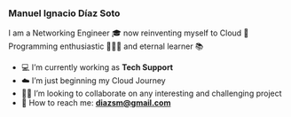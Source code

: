 ### Manuel Ignacio Díaz Soto  ###

I am a Networking Engineer 🎓 now reinventing myself to Cloud 💬
Programming enthusiastic 👨🏻‍💻 and eternal learner 📚

- 💻 I’m currently working as **Tech Support**
- ☁️ I’m just beginning my Cloud Journey
- 👐🏻 I’m looking to collaborate on any interesting and challenging project
- 📨 How to reach me: **diazsm@gmail.com**